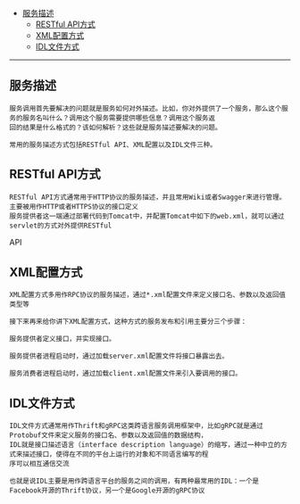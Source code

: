 * [服务描述](#服务描述)
  * [RESTful API⽅式](#RESTful-API⽅式)
  * [XML配置⽅式](#XML配置⽅式)
  * [IDL⽂件⽅式](#IDL⽂件⽅式)


---

## 服务描述

    服务调⽤⾸先要解决的问题就是服务如何对外描述。⽐如，你对外提供了⼀个服务，那么这个服务的服务名叫什么？调⽤这个服务需要提供哪些信息？调⽤这个服务返
    回的结果是什么格式的？该如何解析？这些就是服务描述要解决的问题。
    
    常⽤的服务描述⽅式包括RESTful API、XML配置以及IDL⽂件三种。
    

## RESTful API⽅式

    RESTful API⽅式通常⽤于HTTP协议的服务描述，并且常⽤Wiki或者Swagger来进⾏管理。主要被⽤作HTTP或者HTTPS协议的接⼝定义
    服务提供者这⼀端通过部署代码到Tomcat中，并配置Tomcat中如下的web.xml，就可以通过servlet的⽅式对外提供RESTful
API
    
## XML配置⽅式

    XML配置⽅式多⽤作RPC协议的服务描述，通过*.xml配置⽂件来定义接⼝名、参数以及返回值类型等
    
    接下来再来给你讲下XML配置⽅式，这种⽅式的服务发布和引⽤主要分三个步骤：
    
    服务提供者定义接⼝，并实现接⼝。
    
    服务提供者进程启动时，通过加载server.xml配置⽂件将接⼝暴露出去。
    
    服务消费者进程启动时，通过加载client.xml配置⽂件来引⼊要调⽤的接⼝。

## IDL⽂件⽅式

    IDL⽂件⽅式通常⽤作Thrift和gRPC这类跨语⾔服务调⽤框架中，⽐如gRPC就是通过Protobuf⽂件来定义服务的接⼝名、参数以及返回值的数据结构，
    IDL就是接⼝描述语⾔（interface description language）的缩写，通过⼀种中⽴的⽅式来描述接⼝，使得在不同的平台上运⾏的对象和不同语⾔编写的程
    序可以相互通信交流
    
    也就是说IDL主要是⽤作跨语⾔平台的服务之间的调⽤，有两种最常⽤的IDL：⼀个是Facebook开源的Thrift协议，另⼀个是Google开源的gRPC协议
